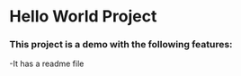 # Hello World Project

### This project is a demo with the following features:
-It has a readme file

